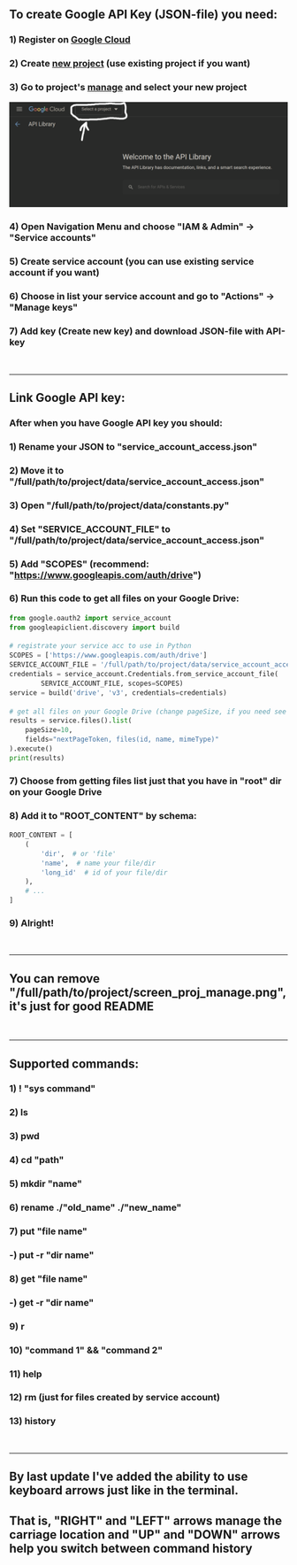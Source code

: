 ## To create Google API Key (JSON-file) you need:
### 1) Register on [Google Cloud](https://cloud.google.com/artifact-registry)
### 2) Create [new project](https://console.cloud.google.com/projectcreate?previousPage=%2Fapis%2Flibrary%3Fproject%3Dconcise-ion-399020&organizationId=0) (use existing project if you want)
### 3) Go to project's [manage](https://console.cloud.google.com/apis/library) and select your new project
![screen_proj_manage.png](screen_proj_manage.png)
### 4) Open Navigation Menu and choose "IAM & Admin" -> "Service accounts"
### 5) Create service account (you can use existing service account if you want) 
### 6) Choose in list your service account and go to "Actions" -> "Manage keys"
### 7) Add key (Create new key) and download JSON-file with API-key

<br><hr>

## Link Google API key:
### After when you have Google API key you should:
### 1) Rename your JSON to "service_account_access.json"
### 2) Move it to "/full/path/to/project/data/service_account_access.json"
### 3) Open "/full/path/to/project/data/constants.py"
### 4) Set "SERVICE_ACCOUNT_FILE" to "/full/path/to/project/data/service_account_access.json"
### 5) Add "SCOPES" (recommend: "https://www.googleapis.com/auth/drive")
### 6) Run this code to get all files on your Google Drive:
```python
from google.oauth2 import service_account
from googleapiclient.discovery import build

# registrate your service acc to use in Python
SCOPES = ['https://www.googleapis.com/auth/drive']
SERVICE_ACCOUNT_FILE = '/full/path/to/project/data/service_account_access.json'
credentials = service_account.Credentials.from_service_account_file(
        SERVICE_ACCOUNT_FILE, scopes=SCOPES)
service = build('drive', 'v3', credentials=credentials)

# get all files on your Google Drive (change pageSize, if you need see more/less files)
results = service.files().list(
    pageSize=10,
    fields="nextPageToken, files(id, name, mimeType)"
).execute()
print(results)
```
### 7) Choose from getting files list just that you have in "root" dir on your Google Drive
### 8) Add it to "ROOT_CONTENT" by schema:
```python
ROOT_CONTENT = [
    (
        'dir',  # or 'file'
        'name',  # name your file/dir
        'long_id'  # id of your file/dir
    ),
    # ...
]
```
### 9) Alright!

<br><hr>

## You can remove "/full/path/to/project/screen_proj_manage.png", it's just for good README

<br><hr>

## Supported commands:
### 1)  ! "sys command"
### 2)  ls
### 3)  pwd
### 4)  cd "path"
### 5)  mkdir "name"
### 6)  rename ./"old_name" ./"new_name"
### 7)  put "file name"
### -)  put -r "dir name"
### 8)  get "file name"
### -)  get -r "dir name"
### 9)  r
### 10) "command 1" && "command 2"
### 11) help
### 12) rm (just for files created by service account)
### 13) history

<br><hr>

## By last update I've added the ability to use keyboard arrows just like in the terminal.
## That is, "RIGHT" and "LEFT" arrows manage the carriage location and "UP" and "DOWN" arrows help you switch between command history
